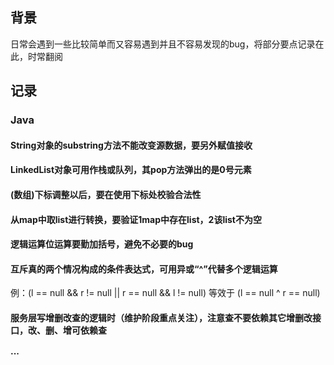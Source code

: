 ## 背景

日常会遇到一些比较简单而又容易遇到并且不容易发现的bug，将部分要点记录在此，时常翻阅

## 记录

### Java

#### String对象的substring方法不能改变源数据，要另外赋值接收

#### LinkedList对象可用作栈或队列，其pop方法弹出的是0号元素

#### (数组)下标调整以后，要在使用下标处校验合法性

#### 从map中取list进行转换，要验证1map中存在list，2该list不为空

#### 逻辑运算位运算要勤加括号，避免不必要的bug

#### 互斥真的两个情况构成的条件表达式，可用异或“^”代替多个逻辑运算

例：(l == null && r != null || r == null && l != null) 等效于 (l == null ^ r == null)

#### 服务层写增删改查的逻辑时（维护阶段重点关注），注意查不要依赖其它增删改接口，改、删、增可依赖查

#### ···
